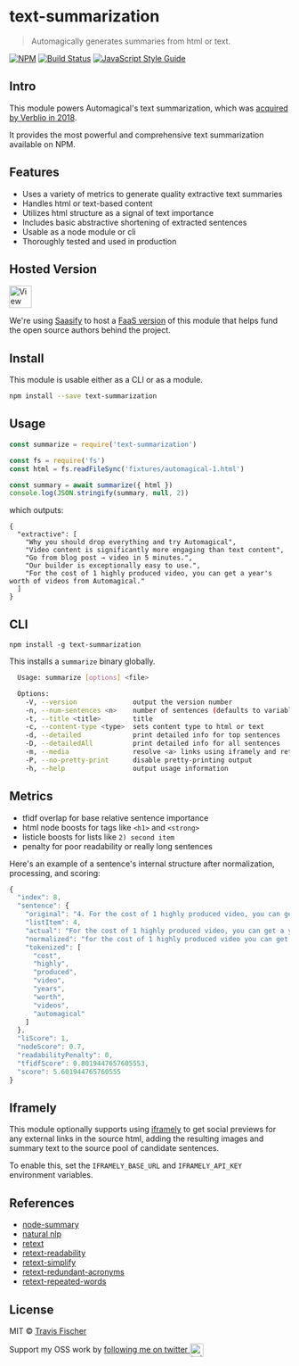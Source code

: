 # text-summarization

> Automagically generates summaries from html or text.

[![NPM](https://img.shields.io/npm/v/text-summarization.svg)](https://www.npmjs.com/package/text-summarization) [![Build Status](https://travis-ci.com/transitive-bullshit/text-summarization.svg?branch=master)](https://travis-ci.com/transitive-bullshit/text-summarization) [![JavaScript Style Guide](https://img.shields.io/badge/code_style-standard-brightgreen.svg)](https://standardjs.com)

## Intro

This module powers Automagical's text summarization, which was [acquired by Verblio in 2018](https://www.verblio.com/blog/we-bought-a-company).

It provides the most powerful and comprehensive text summarization available on NPM.

## Features

- Uses a variety of metrics to generate quality extractive text summaries
- Handles html or text-based content
- Utilizes html structure as a signal of text importance
- Includes basic abstractive shortening of extracted sentences
- Usable as a node module or cli
- Thoroughly tested and used in production

## Hosted Version

<a href="https://synopsis.saasify.sh">
  <img
    src="https://badges.saasify.sh"
    height="40"
    alt="View Hosted API"
  />
</a>

We're using [Saasify](https://saasify.sh) to host a [FaaS version](https://dev_automagical-summarization.saasify.sh) of this module that helps fund the open source authors behind the project.

## Install

This module is usable either as a CLI or as a module.

```bash
npm install --save text-summarization
```

## Usage

```js
const summarize = require('text-summarization')

const fs = require('fs')
const html = fs.readFileSync('fixtures/automagical-1.html')

const summary = await summarize({ html })
console.log(JSON.stringify(summary, null, 2))
```

which outputs:

```
{
  "extractive": [
    "Why you should drop everything and try Automagical",
    "Video content is significantly more engaging than text content",
    "Go from blog post → video in 5 minutes.",
    "Our builder is exceptionally easy to use.",
    "For the cost of 1 highly produced video, you can get a year's worth of videos from Automagical."
  ]
}
```

## CLI

```
npm install -g text-summarization
```

This installs a `summarize` binary globally.

```bash
  Usage: summarize [options] <file>

  Options:
    -V, --version              output the version number
    -n, --num-sentences <n>    number of sentences (defaults to variable length)
    -t, --title <title>        title
    -c, --content-type <type>  sets content type to html or text
    -d, --detailed             print detailed info for top sentences
    -D, --detailedAll          print detailed info for all sentences
    -m, --media                resolve <a> links using iframely and return best matching media
    -P, --no-pretty-print      disable pretty-printing output
    -h, --help                 output usage information
```

## Metrics

- tfidf overlap for base relative sentence importance
- html node boosts for tags like `<h1>` and `<strong>`
- listicle boosts for lists like `2) second item`
- penalty for poor readability or really long sentences

Here's an example of a sentence's internal structure after normalization, processing, and scoring:

```js
{
  "index": 8,
  "sentence": {
    "original": "4. For the cost of 1 highly produced video, you can get a year's worth of videos from Automagical.",
    "listItem": 4,
    "actual": "For the cost of 1 highly produced video, you can get a year's worth of videos from Automagical.",
    "normalized": "for the cost of 1 highly produced video you can get a years worth of videos from automagical",
    "tokenized": [
      "cost",
      "highly",
      "produced",
      "video",
      "years",
      "worth",
      "videos",
      "automagical"
    ]
  },
  "liScore": 1,
  "nodeScore": 0.7,
  "readabilityPenalty": 0,
  "tfidfScore": 0.8019447657605553,
  "score": 5.601944765760555
}
```

## Iframely

This module optionally supports using [iframely](https://iframely.com) to get social previews for any external links in the source html, adding the resulting images and summary text to the source pool of candidate sentences.

To enable this, set the `IFRAMELY_BASE_URL` and `IFRAMELY_API_KEY` environment variables.

## References

- [node-summary](https://github.com/jbrooksuk/node-summary)
- [natural nlp](https://github.com/NaturalNode/natural)
- [retext](https://github.com/wooorm/retext)
- [retext-readability](https://github.com/wooorm/retext-readability)
- [retext-simplify](https://github.com/wooorm/retext-simplify)
- [retext-redundant-acronyms](https://github.com/wooorm/retext-redundant-acronyms)
- [retext-repeated-words](https://github.com/wooorm/retext-repeated-words)

## License

MIT © [Travis Fischer](https://transitivebullsh.it)

Support my OSS work by <a href="https://twitter.com/transitive_bs">following me on twitter <img src="https://storage.googleapis.com/saasify-assets/twitter-logo.svg" alt="twitter" height="24px" align="center"></a>
